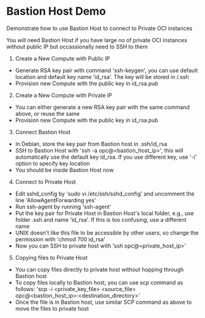 # Bastion Host Demo

Demonstrate how to use Bastion Host to connect to Private OCI instances

You will need Bastion Host if you have large no of private OCI instances without public IP but occassionally need to SSH to them


1. Create a New Compute with Public IP

- Generate RSA key pair with command 'ssh-keygen', you can use default location and default key name 'id_rsa'. The key will be stored in <HOME>/.ssh
- Provision new Compute with the public key in id_rsa.pub
  
2. Create a New Compute with Private IP

- You can either generate a new RSA key pair with the same command above, or reuse the same
- Provision new Compute with the public key in id_rsa.pub

3. Connect Bastion Host
- In Debian, store the key pair from Bastion host in .ssh/id_rsa
- SSH to Bastion Host with 'ssh -a opc@<bastion_host_ip>', this will automatically use the default key id_rsa. If you use different key, use '-i' option to specify key location
- You should be inside Bastion Host now

4. Connect to Private Host

- Edit sshd_config by 'sudo vi /etc/ssh/sshd_config' and uncomment the line 'AllowAgentForwarding yes'
- Run ssh-agent by running 'ssh-agent'
- Put the key pair for Private Host in Bastion Host's local folder, e.g., use folder .ssh and name 'id_rsa'. If this is too confusing, use a different name
- UNIX doesn't like this file to be accessible by other users, so change the permission with 'chmod 700 id_rsa'
- Now you can SSH to private host with 'ssh opc@<private_host_ip>'

5. Copying files to Private Host

- You can copy files directly to private host without hopping through Bastion host
- To copy files locally to Bastion host, you can use scp command as follows: 'scp -i <private_key_file> <source_file> opc@<bastion_host_ip>:<destination_directory>'
- Once the file is in Bastion host, use similar SCP command as above to move the files to private host


